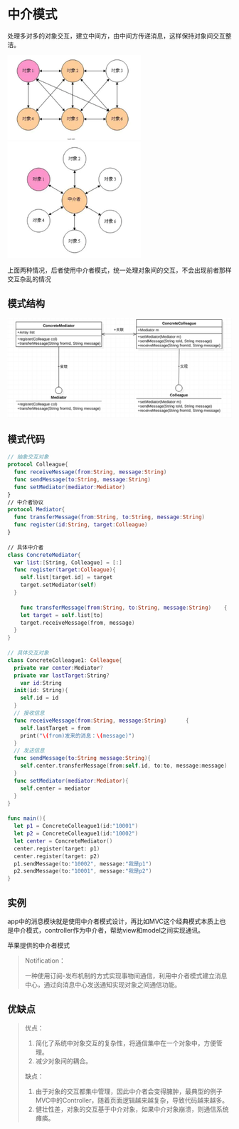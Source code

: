 # 中介模式

处理多对多的对象交互，建立中间方，由中间方传递消息，这样保持对象间交互整洁。

<img src="media/image-20200513163729367.png" width=300>

<img src="media/image-20200513163904335.png" width=300>

上面两种情况，后者使用中介者模式，统一处理对象间的交互，不会出现前者那样交互杂乱的情况

## 模式结构



<img src="media/image-20200513204402351.png">

## 模式代码

```swift
// 抽象交互对象
protocol Colleague{
  func receiveMessage(from:String, message:String)
  func sendMessage(to:String, message:String)
  func setMediator(mediator:Mediator)
}
// 中介者协议
protocol Mediator{
  func transferMessage(from:String, to:String, message:String)
  func register(id:String, target:Colleague)
}

// 具体中介者
class ConcreteMediator{
  var list:[String, Colleague] = [:]
  func register(target:Colleague){
    self.list[target.id] = target
    target.setMediator(self)
  }
  
	func transferMessage(from:String, to:String, message:String)	{
    let target = self.list[to]
    target.receiveMessage(from, message)
  }
}

// 具体交互对象
class ConcreteColleague1: Colleague{
  private var center:Mediator?
  private var lastTarget:String?
	var id:String
  init(id: String){
    self.id = id
  }
  // 接收信息
  func receiveMessage(from:String, message:String)		{
    self.lastTarget = from
    print("\(from)发来的消息：\(message)")
  }
  // 发送信息
  func sendMessage(to:String message:String){
    self.center.transferMessage(from:self.id, to:to, message:message)
  }
  func setMediator(mediator:Mediator){
    self.center = mediator
  }
}

func main(){
  let p1 = ConcreteColleague1(id:"10001")
  let p2 = ConcreteColleague1(id:"10002")
  let center = ConcreteMediator()
  center.register(target: p1)
  center.register(target: p2)
  p1.sendMessage(to:"10002", message:"我是p1")
  p2.sendMessage(to:"10001", message:"我是p2")
}
```

## 实例

app中的消息模块就是使用中介者模式设计，再比如MVC这个经典模式本质上也是中介模式，controller作为中介者，帮助view和model之间实现通讯。

苹果提供的中介者模式

> Notification：
>
> 一种使用订阅-发布机制的方式实现事物间通信，利用中介者模式建立消息中心，通过向消息中心发送通知实现对象之间通信功能。



## 优缺点

> 优点：
>
> 1. 简化了系统中对象交互的复杂性，将通信集中在一个对象中，方便管理。
> 2. 减少对象间的耦合。
>
> 缺点：
>
> 1. 由于对象的交互都集中管理，因此中介者会变得臃肿，最典型的例子MVC中的Controller，随着页面逻辑越来越复杂，导致代码越来越多。
> 2. 健壮性差，对象的交互基于中介对象，如果中介对象崩溃，则通信系统瘫痪。

